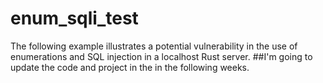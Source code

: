 # enum_sqli_test
The following example illustrates a potential vulnerability in the use of enumerations and SQL injection in a localhost Rust server.
##I'm going to update the code and project in the in the following weeks.
